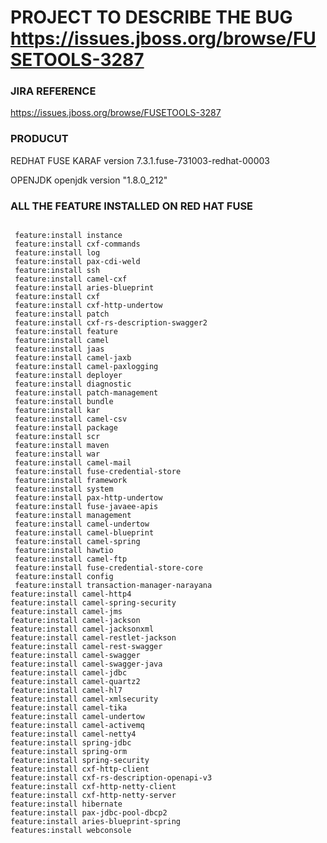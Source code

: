 PROJECT TO DESCRIBE THE BUG  https://issues.jboss.org/browse/FUSETOOLS-3287
=========================================================================================


### JIRA REFERENCE 

https://issues.jboss.org/browse/FUSETOOLS-3287

### PRODUCUT

REDHAT FUSE KARAF version 7.3.1.fuse-731003-redhat-00003

OPENJDK openjdk version "1.8.0_212"


### ALL THE FEATURE INSTALLED ON RED HAT FUSE 

```

 feature:install instance
 feature:install cxf-commands
 feature:install log
 feature:install pax-cdi-weld
 feature:install ssh
 feature:install camel-cxf
 feature:install aries-blueprint
 feature:install cxf
 feature:install cxf-http-undertow
 feature:install patch
 feature:install cxf-rs-description-swagger2
 feature:install feature
 feature:install camel
 feature:install jaas
 feature:install camel-jaxb
 feature:install camel-paxlogging
 feature:install deployer
 feature:install diagnostic
 feature:install patch-management
 feature:install bundle
 feature:install kar
 feature:install camel-csv
 feature:install package
 feature:install scr
 feature:install maven
 feature:install war
 feature:install camel-mail
 feature:install fuse-credential-store
 feature:install framework
 feature:install system
 feature:install pax-http-undertow
 feature:install fuse-javaee-apis
 feature:install management
 feature:install camel-undertow
 feature:install camel-blueprint
 feature:install camel-spring
 feature:install hawtio
 feature:install camel-ftp
 feature:install fuse-credential-store-core
 feature:install config
 feature:install transaction-manager-narayana
feature:install camel-http4
feature:install camel-spring-security
feature:install camel-jms
feature:install camel-jackson
feature:install camel-jacksonxml
feature:install camel-restlet-jackson
feature:install camel-rest-swagger 
feature:install camel-swagger
feature:install camel-swagger-java
feature:install camel-jdbc
feature:install camel-quartz2
feature:install camel-hl7
feature:install camel-xmlsecurity
feature:install camel-tika
feature:install camel-undertow
feature:install camel-activemq
feature:install camel-netty4
feature:install spring-jdbc
feature:install spring-orm
feature:install spring-security
feature:install cxf-http-client
feature:install cxf-rs-description-openapi-v3
feature:install cxf-http-netty-client
feature:install cxf-http-netty-server
feature:install hibernate
feature:install pax-jdbc-pool-dbcp2
feature:install aries-blueprint-spring
features:install webconsole

```

